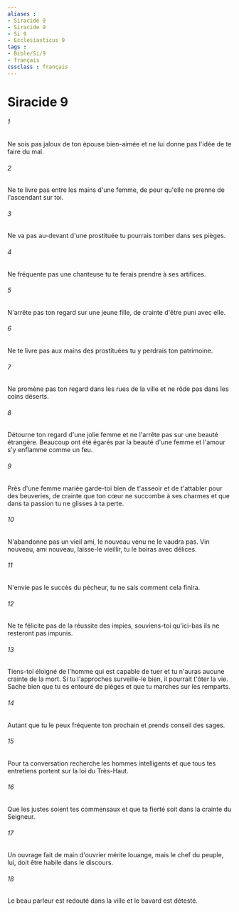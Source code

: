 ```yaml
---
aliases : 
- Siracide 9
- Siracide 9
- Si 9
- Ecclesiasticus 9
tags : 
- Bible/Si/9
- français
cssclass : français
---
```


# Siracide 9

###### 1
Ne sois pas jaloux de ton épouse bien-aimée et ne lui donne pas l'idée de te faire du mal.
###### 2
Ne te livre pas entre les mains d'une femme, de peur qu'elle ne prenne de l'ascendant sur toi.
###### 3
Ne va pas au-devant d'une prostituée tu pourrais tomber dans ses pièges.
###### 4
Ne fréquente pas une chanteuse tu te ferais prendre à ses artifices.
###### 5
N'arrête pas ton regard sur une jeune fille, de crainte d'être puni avec elle.
###### 6
Ne te livre pas aux mains des prostituées tu y perdrais ton patrimoine.
###### 7
Ne promène pas ton regard dans les rues de la ville et ne rôde pas dans les coins déserts.
###### 8
Détourne ton regard d'une jolie femme et ne l'arrête pas sur une beauté étrangère. Beaucoup ont été égarés par la beauté d'une femme et l'amour s'y enflamme comme un feu.
###### 9
Près d'une femme mariée garde-toi bien de t'asseoir et de t'attabler pour des beuveries, de crainte que ton cœur ne succombe à ses charmes et que dans ta passion tu ne glisses à ta perte.
###### 10
N'abandonne pas un vieil ami, le nouveau venu ne le vaudra pas. Vin nouveau, ami nouveau, laisse-le vieillir, tu le boiras avec délices.
###### 11
N'envie pas le succès du pécheur, tu ne sais comment cela finira.
###### 12
Ne te félicite pas de la réussite des impies, souviens-toi qu'ici-bas ils ne resteront pas impunis.
###### 13
Tiens-toi éloigné de l'homme qui est capable de tuer et tu n'auras aucune crainte de la mort. Si tu l'approches surveille-le bien, il pourrait t'ôter la vie. Sache bien que tu es entouré de pièges et que tu marches sur les remparts.
###### 14
Autant que tu le peux fréquente ton prochain et prends conseil des sages.
###### 15
Pour ta conversation recherche les hommes intelligents et que tous tes entretiens portent sur la loi du Très-Haut.
###### 16
Que les justes soient tes commensaux et que ta fierté soit dans la crainte du Seigneur.
###### 17
Un ouvrage fait de main d'ouvrier mérite louange, mais le chef du peuple, lui, doit être habile dans le discours.
###### 18
Le beau parleur est redouté dans la ville et le bavard est détesté.
